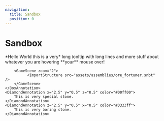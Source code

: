 ```yaml
---
navigation:
  title: Sandbox
  position: 0
---
```


# Sandbox

<GameScene zoom="4" interactive="true">
    <Block id="minecraft:stone" x="2" />
    <Block id="minecraft:stone" x="-2" />
    <Block id="minecraft:stone" z="2" />
    <Block id="minecraft:stone" z="-2" />
    <BoxAnnotation color="#336633" x1="-2" x2="1.5" y1="0" y2="0.5" z1="-0.5" z2="1.25">
        *Hello World this is a very* long tooltip with long lines and more stuff about
        whatever you are hovering **your** mouse over!

        <GameScene zoom="2">
              <ImportStructure src="assets/assemblies/ore_fortuner.snbt" />
        </GameScene>
    </BoxAnnotation>
    <DiamondAnnotation x="2.5" y="0.5" z="0.5" color="#00ff00">
        This is very special stone.
    </DiamondAnnotation>
    <DiamondAnnotation z="2.5" y="0.5" x="0.5" color="#3333ff">
        This is very boring stone.
    </DiamondAnnotation>
</GameScene>
